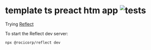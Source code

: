 # template ts preact htm app ![tests](https://github.com/nichoth/reflection/actions/workflows/nodejs.yml/badge.svg)

Trying [Reflect](https://hello.reflect.net/add-to-existing)

To start the Reflect dev server:
```
npx @rocicorp/reflect dev
```
